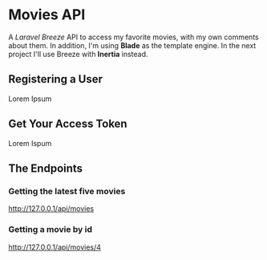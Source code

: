 # Movies API

A *Laravel Breeze* API to access my favorite movies, with my own comments about them. In 
addition, I'm using **Blade** as the template engine. In the next project I'll use Breeze with **Inertia** instead.

## Registering a User

Lorem Ipsum

## Get Your Access Token

Lorem Ispum

## The Endpoints

### Getting the latest five movies

http://127.0.0.1/api/movies

### Getting a movie by id

http://127.0.0.1/api/movies/4

